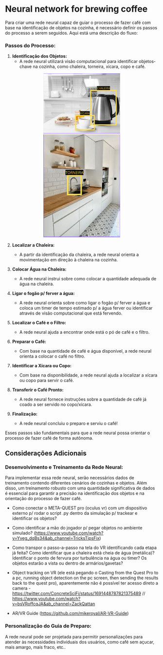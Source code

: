 # Neural network for brewing coffee

Para criar uma rede neural capaz de guiar o processo de fazer café com base na identificação de objetos na cozinha, é necessário definir os passos do processo a serem seguidos. Aqui está uma descrição do fluxo:

### Passos do Processo:

1. **Identificação dos Objetos:**
   - A rede neural utilizará visão computacional para identificar objetos-chave na cozinha, como chaleira, torneira, xícara, copo e café.
     
<div align="center">
  <img src="assets/images/objects-tracker-01.png" alt="Demo File" style="height: auto; width: 50%;">
  <img src="assets/images/objects-tracker-02.png" alt="Demo File" style="height: auto; width: 50%;">
</div>

2. **Localizar a Chaleira:**
   - A partir da identificação da chaleira, a rede neural orienta a movimentação em direção à chaleira na cozinha.

3. **Colocar Água na Chaleira:**
   - A rede neural instrui sobre como colocar a quantidade adequada de água na chaleira.

4. **Ligar o fogão p/ ferver a água:**
   - A rede neural orienta sobre como ligar o fogão p/ ferver a água e coloca um timer de tempo estimado p/ a água ferver ou identificar através de visão computacional que está fervendo.

5. **Localizar o Café e o Filtro:**
   - A rede neural ajuda a encontrar onde está o pó de café e o filtro.

6. **Preparar o Café:**
   - Com base na quantidade de café e água disponível, a rede neural orienta a colocar o café no filtro.

7. **Identificar a Xícara ou Copo:**
   - Com base na disponibilidade, a rede neural ajuda a localizar a xícara ou copo para servir o café.

8. **Transferir o Café Pronto:**
   - A rede neural fornece instruções sobre a quantidade de café já coado a ser servido no copo/xícara.

9. **Finalização:**
    - A rede neural concluiu o preparo e serviu o café!

Esses passos são fundamentais para que a rede neural possa orientar o processo de fazer café de forma autônoma.

## Considerações Adicionais

### Desenvolvimento e Treinamento da Rede Neural:

Para implementar essa rede neural, serão necessários dados de treinamento contendo diferentes cenários de cozinhas e objetos. Além disso, um treinamento robusto com uma quantidade significativa de dados é essencial para garantir a precisão na identificação dos objetos e na orientação do processo de fazer café.

- Como conectar o META-QUEST pro (oculus vr) com um dispositivo externo p/ rodar o script .py dentro da simulação p/ trackear e identificar os objetos?

- Como identificar a mão do jogador p/ pegar objetos no ambiente simulado?  (https://www.youtube.com/watch?v=Yveg_dqBs34&ab_channel=TricksTipsFix)

- Como transpor o passo-a-passo na tela do VR identificando cada etapa já feita? Como identificar que a chaleira está cheia de água (metálica)? Identificar o ponto de fervura por turbulência na água ou timer? Os objetos estarão a vista ou dentro de armários/gavetas?

- Object tracking on VR (ele está pegando o Casting from the Quest Pro to a pc, running object detection on the pc screen, then sending the results back to the quest pro), aparentemente não é possível ter acesso direto a camera - https://twitter.com/ConcreteSciFi/status/1691448787821375489 // https://www.youtube.com/watch?v=bsVRoffcqJA&ab_channel=ZackQattan

- AR/VR Guide (https://github.com/mikeroyal/AR-VR-Guide)

### Personalização do Guia de Preparo:

A rede neural pode ser projetada para permitir personalizações para atender às necessidades individuais dos usuários, como café sem açucar, mais amargo, mais fraco, etc..

